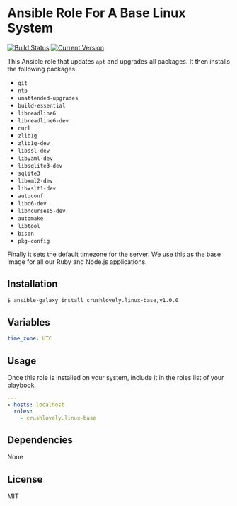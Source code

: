# Ansible Role For A Base Linux System

[![Build Status](https://circleci.com/gh/crushlovely/ansible-linux-base.svg?style=shield)](https://github.com/crushlovely/ansible-linux-base)
[![Current Version](http://img.shields.io/github/release/crushlovely/ansible-linux-base.svg?style=flat)](https://galaxy.ansible.com/list#/roles/1362)

This Ansible role that updates `apt` and upgrades all packages. It then installs the following packages:

* `git`
* `ntp`
* `unattended-upgrades`
* `build-essential`
* `libreadline6`
* `libreadline6-dev`
* `curl`
* `zlib1g`
* `zlib1g-dev`
* `libssl-dev`
* `libyaml-dev`
* `libsqlite3-dev`
* `sqlite3`
* `libxml2-dev`
* `libxslt1-dev`
* `autoconf`
* `libc6-dev`
* `libncurses5-dev`
* `automake`
* `libtool`
* `bison`
* `pkg-config`

Finally it sets the default timezone for the server.  We use this as the base image for all our Ruby and Node.js applications.

## Installation

``` bash
$ ansible-galaxy install crushlovely.linux-base,v1.0.0
```

## Variables

``` yaml
time_zone: UTC
```

## Usage

Once this role is installed on your system, include it in the roles list of your playbook.

``` yaml
---
- hosts: localhost
  roles:
    - crushlovely.linux-base
```

## Dependencies

None

## License

MIT